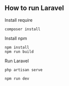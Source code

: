 ## How to run Laravel

Install require
```
composer install
```

Install npm
```
npm install
npm run build
```

Run Laravel
```
php artisan serve
```
```
npm run dev
```

